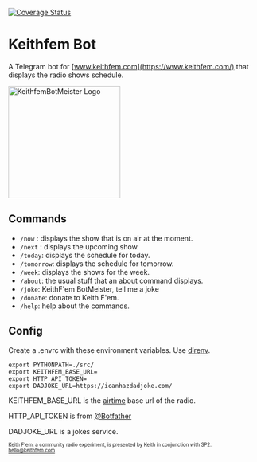 [![Coverage Status](https://coveralls.io/repos/github/mazzi/keithfembot/badge.svg?branch=main)](https://coveralls.io/github/mazzi/keithfembot?branch=main)

# Keithfem Bot
A Telegram bot for [www.keithfem.com](https://www.keithfem.com/) that displays the radio shows schedule.

<img src="https://user-images.githubusercontent.com/121728/206558417-2ce25cec-53f7-480a-82a7-8637dc77f555.jpeg" width="225" alt="KeithfemBotMeister Logo" />

## Commands
* `/now` : displays the show that is on air at the moment.
* `/next` : displays the upcoming show.
* `/today`: displays the schedule for today.
* `/tomorrow`: displays the schedule for tomorrow.
* `/week`: displays the shows for the week.
* `/about`: the usual stuff that an about command displays.
* `/joke`: KeithF'em BotMeister, tell me a joke
* `/donate`: donate to Keith F'em.
* `/help`: help about the commands.

## Config
Create a .envrc with these environment variables. Use [direnv](https://direnv.net/).

```
export PYTHONPATH=./src/
export KEITHFEM_BASE_URL=
export HTTP_API_TOKEN=
export DADJOKE_URL=https://icanhazdadjoke.com/
```

KEITHFEM_BASE_URL is the [airtime](https://www.airtime.pro/) base url of the radio.

HTTP_API_TOKEN is from [@Botfather](https://web.telegram.org/#/im?p=@BotFather)

DADJOKE_URL is a jokes service.


<sub><sup>Keith F'em, a community radio experiment, is presented by Keith in conjunction with SP2. hello@keithfem.com</sup></sub>
